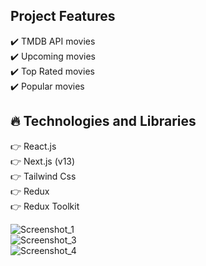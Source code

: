 
## Project Features

:heavy_check_mark: TMDB API movies <br />
:heavy_check_mark: Upcoming movies <br />
:heavy_check_mark: Top Rated movies <br />
:heavy_check_mark: Popular movies <br />

## :fire: Technologies and Libraries

:point_right: React.js <br />
:point_right: Next.js (v13) <br />
:point_right: Tailwind Css <br />
:point_right: Redux <br />
:point_right: Redux Toolkit <br />

![Screenshot_1](https://user-images.githubusercontent.com/63242329/233957875-ee4f482f-4700-48e9-b666-7f160da1b219.png)
 <br />
![Screenshot_3](https://user-images.githubusercontent.com/63242329/233957947-1f2465cd-2bd6-4403-b253-1919f3a42708.png)
 <br />
![Screenshot_4](https://user-images.githubusercontent.com/63242329/233957954-b03bf34b-3355-466e-93a4-ca2949d1b39d.png)
